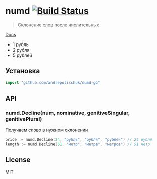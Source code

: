 # numd [![Build Status][travis-image]][travis-url]

> Склонение слов после числительных

[Docs](https://godoc.org/github.com/andrepolischuk/numd-go)

* 1 рубль
* 2 рубля
* 5 рублей

## Установка

```go
import "github.com/andrepolischuk/numd-go"
```

## API

### numd.Decline(num, nominative, genitiveSingular, genitivePlural)

Получаем слово в нужном склонении

```go
price := numd.Decline(24, "рубль", "рубля", "рублей") // 24 рубля
length := numd.Decline(51, "метр", "метра", "метров") // 51 метр
```

## License

MIT

[travis-url]: https://travis-ci.org/andrepolischuk/numd-go
[travis-image]: https://travis-ci.org/andrepolischuk/numd-go.svg?branch=master
